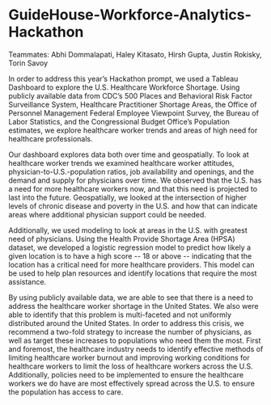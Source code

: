 # GuideHouse-Workforce-Analytics-Hackathon
Teammates: Abhi Dommalapati, Haley Kitasato, Hirsh Gupta, Justin Rokisky, Torin Savoy



In order to address this year’s Hackathon prompt, we used a Tableau Dashboard to explore the U.S. Healthcare Workforce Shortage. Using publicly available data from CDC’s 500 Places and Behavioral Risk Factor Surveillance System, Healthcare Practitioner Shortage Areas, the Office of Personnel Management Federal Employee Viewpoint Survey, the Bureau of Labor Statistics, and the Congressional Budget Office’s Population estimates, we explore healthcare worker trends and areas of high need for healthcare professionals.

Our dashboard explores data both over time and geospatially. To look at healthcare worker trends we examined healthcare worker attitudes, physician-to-U.S.-population ratios, job availability and openings, and the demand and supply for physicians over time. We observed that the U.S. has a need for more healthcare workers now, and that this need is projected to last into the future. Geospatially, we looked at the intersection of higher levels of chronic disease and poverty in the U.S. and how that can indicate areas where additional physician support could be needed.  

Additionally, we used modeling to look at areas in the U.S. with greatest need of physicians. Using the Health Provide Shortage Area (HPSA) dataset, we developed a logistic regression model to predict how likely a given location is to have a high score -- 18 or above -- indicating that the location has a critical need for more healthcare providers. This model can be used to help plan resources and identify locations that require the most assistance.

By using publicly available data, we are able to see that there is a need to address the healthcare worker shortage in the United States. We also were able to identify that this problem is multi-faceted and not uniformly distributed around the United States. In order to address this crisis, we recommend a two-fold strategy to increase the number of physicians, as well as target these increases to populations who need them the most. First and foremost, the healthcare industry needs to identify effective methods of limiting healthcare worker burnout and improving working conditions for healthcare workers to limit the loss of healthcare workers across the U.S. Additionally, policies need to be implemented to ensure the healthcare workers we do have are most effectively spread across the U.S. to ensure the population has access to care.
